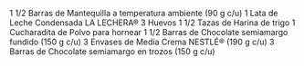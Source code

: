1 1/2 Barras de Mantequilla a temperatura ambiente (90 g c/u)
1 Lata de Leche Condensada LA LECHERA®
3 Huevos
1 1/2 Tazas de Harina de trigo
1 Cucharadita de Polvo para hornear
1 1/2 Barras de Chocolate semiamargo fundido (150 g c/u)
3 Envases de Media Crema NESTLÉ® (190 g c/u)
3 Barras de Chocolate semiamargo en trozos (150 g c/u)